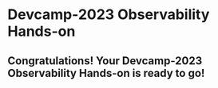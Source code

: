 # Devcamp-2023 Observability Hands-on

## Congratulations! Your Devcamp-2023 Observability Hands-on is ready to go!
